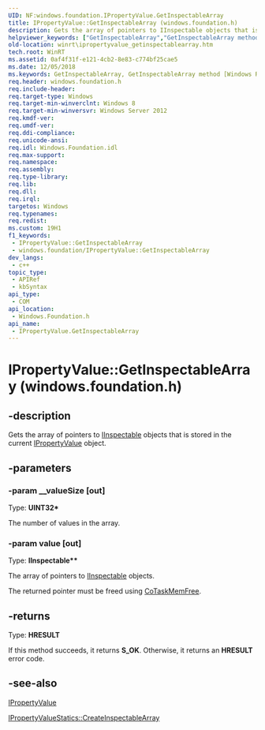 ```yaml
---
UID: NF:windows.foundation.IPropertyValue.GetInspectableArray
title: IPropertyValue::GetInspectableArray (windows.foundation.h)
description: Gets the array of pointers to IInspectable objects that is stored in the current IPropertyValue object.
helpviewer_keywords: ["GetInspectableArray","GetInspectableArray method [Windows Runtime]","GetInspectableArray method [Windows Runtime]","IPropertyValue interface","IPropertyValue interface [Windows Runtime]","GetInspectableArray method","IPropertyValue.GetInspectableArray","IPropertyValue.IPropertyValue","IPropertyValue::GetInspectableArray","IPropertyValue::IPropertyValue","windows/IPropertyValue::GetInspectableArray","winrt.ipropertyvalue_getinspectablearray"]
old-location: winrt\ipropertyvalue_getinspectablearray.htm
tech.root: WinRT
ms.assetid: 0af4f31f-e121-4cb2-8e83-c774bf25cae5
ms.date: 12/05/2018
ms.keywords: GetInspectableArray, GetInspectableArray method [Windows Runtime], GetInspectableArray method [Windows Runtime],IPropertyValue interface, IPropertyValue interface [Windows Runtime],GetInspectableArray method, IPropertyValue.GetInspectableArray, IPropertyValue.IPropertyValue, IPropertyValue::GetInspectableArray, IPropertyValue::IPropertyValue, windows/IPropertyValue::GetInspectableArray, winrt.ipropertyvalue_getinspectablearray
req.header: windows.foundation.h
req.include-header: 
req.target-type: Windows
req.target-min-winverclnt: Windows 8
req.target-min-winversvr: Windows Server 2012
req.kmdf-ver: 
req.umdf-ver: 
req.ddi-compliance: 
req.unicode-ansi: 
req.idl: Windows.Foundation.idl
req.max-support: 
req.namespace: 
req.assembly: 
req.type-library: 
req.lib: 
req.dll: 
req.irql: 
targetos: Windows
req.typenames: 
req.redist: 
ms.custom: 19H1
f1_keywords:
 - IPropertyValue::GetInspectableArray
 - windows.foundation/IPropertyValue::GetInspectableArray
dev_langs:
 - c++
topic_type:
 - APIRef
 - kbSyntax
api_type:
 - COM
api_location:
 - Windows.Foundation.h
api_name:
 - IPropertyValue.GetInspectableArray
---
```


# IPropertyValue::GetInspectableArray (windows.foundation.h)


## -description

Gets the array of pointers to <a href="/windows/desktop/api/inspectable/nn-inspectable-iinspectable">IInspectable</a> objects that is stored in the current <a href="/windows/desktop/api/windows.foundation/nn-windows-foundation-ipropertyvalue">IPropertyValue</a> object.

## -parameters

### -param __valueSize [out]

Type: <b>UINT32*</b>

The number of values in the array.

### -param value [out]

Type: <b>IInspectable**</b>

The array of pointers to <a href="/windows/desktop/api/inspectable/nn-inspectable-iinspectable">IInspectable</a> objects.

The returned pointer must be freed using <a href="/windows/desktop/api/combaseapi/nf-combaseapi-cotaskmemfree">CoTaskMemFree</a>.

## -returns

Type: <b>HRESULT</b>

If this method succeeds, it returns <b xmlns:loc="http://microsoft.com/wdcml/l10n">S_OK</b>. Otherwise, it returns an <b xmlns:loc="http://microsoft.com/wdcml/l10n">HRESULT</b> error code.

## -see-also

<a href="/windows/desktop/api/windows.foundation/nn-windows-foundation-ipropertyvalue">IPropertyValue</a>



<a href="/windows/desktop/api/windows.foundation/nf-windows-foundation-ipropertyvaluestatics-createinspectablearray">IPropertyValueStatics::CreateInspectableArray</a>
